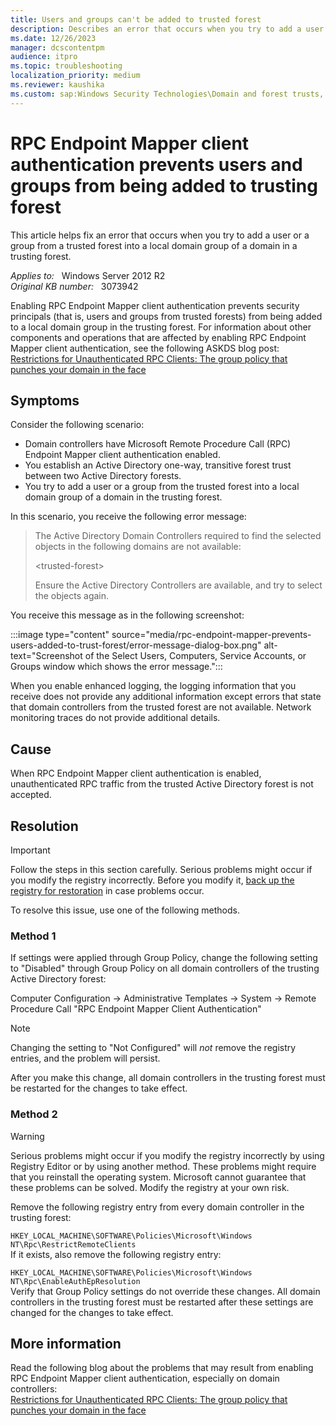 ```yaml
---
title: Users and groups can't be added to trusted forest
description: Describes an error that occurs when you try to add a user or a group from a trusted forest into a local domain group of a domain in a trusting forest.
ms.date: 12/26/2023
manager: dcscontentpm
audience: itpro
ms.topic: troubleshooting
localization_priority: medium
ms.reviewer: kaushika
ms.custom: sap:Windows Security Technologies\Domain and forest trusts, csstroubleshoot
---
```

# RPC Endpoint Mapper client authentication prevents users and groups from being added to trusting forest

This article helps fix an error that occurs when you try to add a user or a group from a trusted forest into a local domain group of a domain in a trusting forest.

_Applies to:_ &nbsp; Windows Server 2012 R2  
_Original KB number:_ &nbsp; 3073942

Enabling RPC Endpoint Mapper client authentication prevents security principals (that is, users and groups from trusted forests) from being added to a local domain group in the trusting forest. For information about other components and operations that are affected by enabling RPC Endpoint Mapper client authentication, see the following ASKDS blog post:  
[Restrictions for Unauthenticated RPC Clients: The group policy that punches your domain in the face](https://techcommunity.microsoft.com/t5/ask-the-directory-services-team/restrictions-for-unauthenticated-rpc-clients-the-group-policy/ba-p/399128)  

## Symptoms

Consider the following scenario:

- Domain controllers have Microsoft Remote Procedure Call (RPC) Endpoint Mapper client authentication enabled.
- You establish an Active Directory one-way, transitive forest trust between two Active Directory forests.
- You try to add a user or a group from the trusted forest into a local domain group of a domain in the trusting forest.

In this scenario, you receive the following error message:

>The Active Directory Domain Controllers required to find the selected objects in the following domains are not available:
>
>\<trusted-forest>
>
>Ensure the Active Directory Controllers are available, and try to select the objects again.

You receive this message as in the following screenshot:

:::image type="content" source="media/rpc-endpoint-mapper-prevents-users-added-to-trust-forest/error-message-dialog-box.png" alt-text="Screenshot of the Select Users, Computers, Service Accounts, or Groups window which shows the error message.":::

When you enable enhanced logging, the logging information that you receive does not provide any additional information except errors that state that domain controllers from the trusted forest are not available. Network monitoring traces do not provide additional details.

## Cause

When RPC Endpoint Mapper client authentication is enabled, unauthenticated RPC traffic from the trusted Active Directory forest is not accepted.

## Resolution

> [!IMPORTANT]
> Follow the steps in this section carefully. Serious problems might occur if you modify the registry incorrectly. Before you modify it, [back up the registry for restoration](https://support.microsoft.com/help/322756)  in case problems occur.  

To resolve this issue, use one of the following methods.  

### Method 1

If settings were applied through Group Policy, change the following setting to "Disabled" through Group Policy on all domain controllers of the trusting Active Directory forest:

Computer Configuration -> Administrative Templates -> System -> Remote Procedure Call "RPC Endpoint Mapper Client Authentication"

> [!NOTE]
> Changing the setting to "Not Configured" will *not* remove the registry entries, and the problem will persist.

After you make this change, all domain controllers in the trusting forest must be restarted for the changes to take effect.

### Method 2

> [!WARNING]
> Serious problems might occur if you modify the registry incorrectly by using Registry Editor or by using another method. These problems might require that you reinstall the operating system. Microsoft cannot guarantee that these problems can be solved. Modify the registry at your own risk.  

Remove the following registry entry from every domain controller in the trusting forest:

`HKEY_LOCAL_MACHINE\SOFTWARE\Policies\Microsoft\Windows NT\Rpc\RestrictRemoteClients`  
If it exists, also remove the following registry entry:

`HKEY_LOCAL_MACHINE\SOFTWARE\Policies\Microsoft\Windows NT\Rpc\EnableAuthEpResolution`  
Verify that Group Policy settings do not override these changes. All domain controllers in the trusting forest must be restarted after these settings are changed for the changes to take effect.  

## More information

Read the following blog about the problems that may result from enabling RPC Endpoint Mapper client authentication, especially on domain controllers:  
 [Restrictions for Unauthenticated RPC Clients: The group policy that punches your domain in the face](https://techcommunity.microsoft.com/t5/ask-the-directory-services-team/restrictions-for-unauthenticated-rpc-clients-the-group-policy/ba-p/399128)
